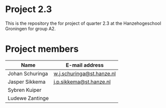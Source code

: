 # Project 2.3

This is the repository the for project of quarter 2.3 at the Hanzehogeschool Groningen for group A2.

# Project members
Name | E-mail address
------------ | -------------
Johan Schuringa | w.j.schuringa@st.hanze.nl
Jasper Sikkema | j.p.sikkema@st.hanze.nl
Sybren Kuiper | 
Ludewe Zantinge | 

